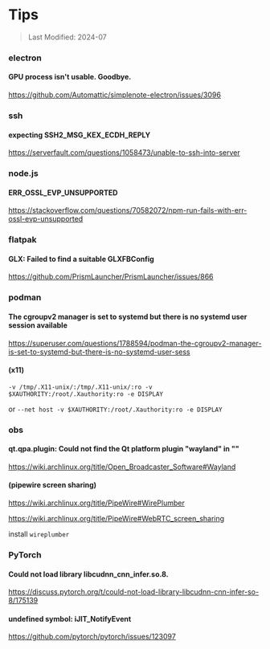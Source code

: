 # Tips

> Last Modified: 2024-07

### electron

#### GPU process isn't usable. Goodbye.

https://github.com/Automattic/simplenote-electron/issues/3096

### ssh

#### expecting SSH2_MSG_KEX_ECDH_REPLY

https://serverfault.com/questions/1058473/unable-to-ssh-into-server

### node.js

#### ERR_OSSL_EVP_UNSUPPORTED

https://stackoverflow.com/questions/70582072/npm-run-fails-with-err-ossl-evp-unsupported

### flatpak

#### GLX: Failed to find a suitable GLXFBConfig

https://github.com/PrismLauncher/PrismLauncher/issues/866

### podman

#### The cgroupv2 manager is set to systemd but there is no systemd user session available

https://superuser.com/questions/1788594/podman-the-cgroupv2-manager-is-set-to-systemd-but-there-is-no-systemd-user-sess

#### (x11)

`-v /tmp/.X11-unix/:/tmp/.X11-unix/:ro -v $XAUTHORITY:/root/.Xauthority:ro -e DISPLAY`

or `--net host -v $XAUTHORITY:/root/.Xauthority:ro -e DISPLAY`

### obs

#### qt.qpa.plugin: Could not find the Qt platform plugin "wayland" in ""

https://wiki.archlinux.org/title/Open_Broadcaster_Software#Wayland

#### (pipewire screen sharing)

https://wiki.archlinux.org/title/PipeWire#WirePlumber

https://wiki.archlinux.org/title/PipeWire#WebRTC_screen_sharing

install `wireplumber`

### PyTorch

#### Could not load library libcudnn_cnn_infer.so.8.

https://discuss.pytorch.org/t/could-not-load-library-libcudnn-cnn-infer-so-8/175139

#### undefined symbol: iJIT_NotifyEvent

https://github.com/pytorch/pytorch/issues/123097
